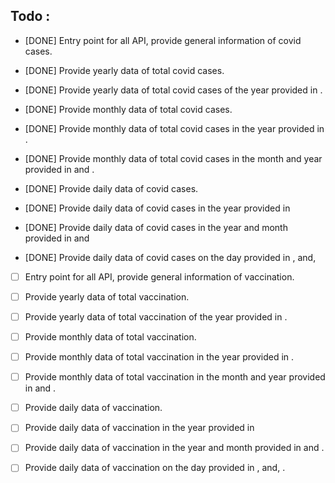 


## Todo :

- [DONE] Entry point for all API, provide general information of covid cases.
- [DONE] Provide yearly data of total covid cases.
- [DONE] Provide yearly data of total covid cases of the year provided in <year>.

- [DONE] Provide monthly data of total covid cases.
- [DONE] Provide monthly data of total covid cases in the year provided in <year>.
- [DONE] Provide monthly data of total covid cases in the month and year provided in <year> and <month>.

- [DONE] Provide daily data of covid cases.
- [DONE] Provide daily data of covid cases in the year provided in <year>
- [DONE] Provide daily data of covid cases in the year and month provided in <year> and <month>
- [DONE] Provide daily data of covid cases on the day provided in <year>, <month> and, <date>





- [ ] Entry point for all API, provide general information of vaccination.
- [ ] Provide yearly data of total vaccination.
- [ ] Provide yearly data of total vaccination of the year provided in <year>.

- [ ] Provide monthly data of total vaccination.
- [ ] Provide monthly data of total vaccination in the year provided in <year>.
- [ ] Provide monthly data of total vaccination in the month and year provided in <year> and <month>.

- [ ] Provide daily data of vaccination.
- [ ] Provide daily data of vaccination in the year provided in <year>
- [ ] Provide daily data of vaccination in the year and month provided in <year> and <month>.
- [ ] Provide daily data of vaccination on the day provided in <year>, <month> and, <date>.
